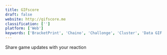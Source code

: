 ```yaml
---
title: GIFscore
draft: false 
website: http://gifscore.me
classification: ['']
platform: ['Web']
keywords: ['BracketPrint', 'Chaino', 'Challonge', 'Cluster', 'Data GIF Maker by Google', 'Enjore', 'Facebook', 'FineFriends', 'GifLab', 'Kaverti', 'Micrro', 'Openbook', 'VK', 'Vlipsy', 'YouWeb', 'adictik', 'alloblak']
---
```

Share game updates with your reaction